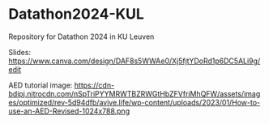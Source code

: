 # Datathon2024-KUL
Repository for Datathon 2024 in KU Leuven

Slides: https://www.canva.com/design/DAF8s5WWAe0/Xj5fjtYDoRd1p6DC5ALi9g/edit

AED tutorial image: https://cdn-bdipj.nitrocdn.com/nSpTriPYYMRWTBZRWGtHbZFVfriMhQFW/assets/images/optimized/rev-5d94dfb/avive.life/wp-content/uploads/2023/01/How-to-use-an-AED-Revised-1024x788.png
